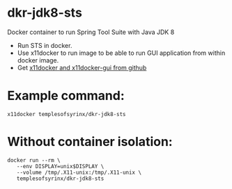 # dkr-jdk8-sts

Docker container to run Spring Tool Suite with Java JDK 8
 - Run STS in docker. 
 - Use x11docker to run image to be able to run GUI application from within docker image. 
 - Get [x11docker and x11docker-gui from github](https://github.com/mviereck/x11docker)

# Example command: 
 ```
 x11docker templesofsyrinx/dkr-jdk8-sts
 ```

# Without container isolation:
 ```
 docker run --rm \
    --env DISPLAY=unix$DISPLAY \
    --volume /tmp/.X11-unix:/tmp/.X11-unix \
    templesofsyrinx/dkr-jdk8-sts
 ```
